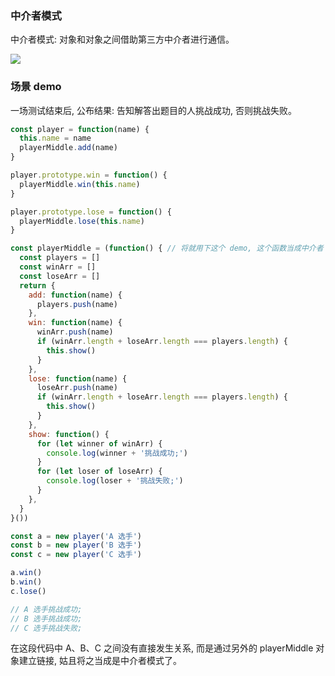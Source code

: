 <!--
abbrlink: p9mgwwap
-->

### 中介者模式

中介者模式: 对象和对象之间借助第三方中介者进行通信。

![](http://with.muyunyun.cn/ae0958f85990978c48b3a6aa2ca76ea1.jpg-400)

### 场景 demo

一场测试结束后, 公布结果: 告知解答出题目的人挑战成功, 否则挑战失败。

```js
const player = function(name) {
  this.name = name
  playerMiddle.add(name)
}

player.prototype.win = function() {
  playerMiddle.win(this.name)
}

player.prototype.lose = function() {
  playerMiddle.lose(this.name)
}

const playerMiddle = (function() { // 将就用下这个 demo, 这个函数当成中介者
  const players = []
  const winArr = []
  const loseArr = []
  return {
    add: function(name) {
      players.push(name)
    },
    win: function(name) {
      winArr.push(name)
      if (winArr.length + loseArr.length === players.length) {
        this.show()
      }
    },
    lose: function(name) {
      loseArr.push(name)
      if (winArr.length + loseArr.length === players.length) {
        this.show()
      }
    },
    show: function() {
      for (let winner of winArr) {
        console.log(winner + '挑战成功;')
      }
      for (let loser of loseArr) {
        console.log(loser + '挑战失败;')
      }
    },
  }
}())

const a = new player('A 选手')
const b = new player('B 选手')
const c = new player('C 选手')

a.win()
b.win()
c.lose()

// A 选手挑战成功;
// B 选手挑战成功;
// C 选手挑战失败;
```

在这段代码中 A、B、C 之间没有直接发生关系, 而是通过另外的 playerMiddle 对象建立链接, 姑且将之当成是中介者模式了。